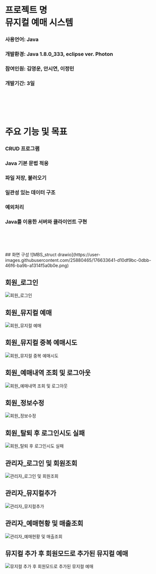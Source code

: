 # 프로젝트 명 <br>뮤지컬 예매 시스템
### 사용언어: Java
### 개발환경: Java 1.8.0_333, eclipse ver. Photon
### 참여인원: 김영운, 안시연, 이정민
### 개발기간: 3일
<br>
<br>
<br>
<br>

# 주요 기능 및 목표
### CRUD 프로그램
### Java 기본 문법 적응
### 파일 저장, 불러오기
### 일관성 있는 데이터 구조
### 예외처리
### Java를 이용한 서버와 클라이언트 구현
<br>
<br>
<br>
<br>
## 화면 구성
![MBS_struct drawio](https://user-images.githubusercontent.com/25880465/176633641-d10df9bc-0dbb-46f6-ba9b-a1314f5a0b0e.png)




## 회원_로그인
![회원_로그인](https://user-images.githubusercontent.com/105549970/176625840-edc3f94a-3c74-4f12-bde6-6ffbd6aa7899.png)

## 회원_뮤지컬 예매
![회원_뮤지컬 예매](https://user-images.githubusercontent.com/105549970/176625844-42db34e4-dac7-4a84-8b2b-e66769b62a19.png)

## 회원_뮤지컬 중복 예매시도
![회원_뮤지컬 중복 예매시도](https://user-images.githubusercontent.com/105549970/176625848-111fcf96-39b6-40dc-8f3c-634431744d8d.png)

## 회원_예매내역 조회 및 로그아웃
![회원_예매내역 조회 및 로그아웃](https://user-images.githubusercontent.com/105549970/176625850-9ebdbfe3-2eee-45f9-be4d-dddf01222cf8.png)

## 회원_정보수정
![회원_정보수정](https://user-images.githubusercontent.com/105549970/176625852-56de315f-f03f-4e0c-8e23-70b8ca9ad17c.png)

## 회원_탈퇴 후 로그인시도 실패
![회원_탈퇴 후 로그인시도 실패](https://user-images.githubusercontent.com/105549970/176625857-cd067570-f789-45e3-9ecb-e6db6fb31351.png)

## 관리자_로그인 및 회원조회
![관리자_로그인 및 회원조회](https://user-images.githubusercontent.com/105549970/176625819-72065cf6-376e-44aa-b820-9e0f38433177.png)

## 관리자_뮤지컬추가
![관리자_뮤지컬추가](https://user-images.githubusercontent.com/105549970/176625828-b82cbb10-a36a-4b69-a9a7-52087a3c790e.png)

## 관리자_예매현황 및 매출조회
![관리자_예매현황 및 매출조회](https://user-images.githubusercontent.com/105549970/176625832-3eea121c-dca7-42fa-ae2b-43aff7c000c6.png)

## 뮤지컬 추가 후 회원모드로 추가된 뮤지컬 예매
![뮤지컬 추가 후 회원모드로 추가된 뮤지컬 예매](https://user-images.githubusercontent.com/105549970/176625837-25e6e8cf-dbbd-41f1-b072-9ef8981bebe3.png)



